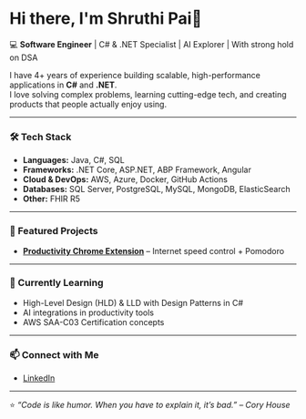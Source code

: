 # Hi there, I'm Shruthi Pai👋

💻 **Software Engineer** | C# & .NET Specialist | AI Explorer | With strong hold on DSA  

I have 4+ years of experience building scalable, high-performance applications in **C#** and **.NET**.  
I love solving complex problems, learning cutting-edge tech, and creating products that people actually enjoy using.

---

### 🛠 Tech Stack
- **Languages:** Java, C#, SQL  
- **Frameworks:** .NET Core, ASP.NET, ABP Framework, Angular 
- **Cloud & DevOps:** AWS, Azure, Docker, GitHub Actions  
- **Databases:** SQL Server, PostgreSQL, MySQL, MongoDB, ElasticSearch  
- **Other:** FHIR R5 

---

### 📌 Featured Projects
- [**Productivity Chrome Extension**](#) – Internet speed control + Pomodoro  

---

### 🌱 Currently Learning
- High-Level Design (HLD) & LLD with Design Patterns in C#
- AI integrations in productivity tools
- AWS SAA-C03 Certification concepts

---

### 📫 Connect with Me
- [LinkedIn](https://linkedin.com/in/shruthivpai)

---

⭐ _“Code is like humor. When you have to explain it, it’s bad.” – Cory House_
